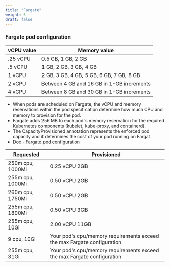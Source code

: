 ```yaml
---
title: "Fargate"
weight: 5
draft: false
---
```


### Fargate pod configuration

|   vCPU value      |   Memory value                                |
|   ---             |   ---                                         |
|   .25 vCPU        |   0.5 GB, 1 GB, 2 GB                          |
|   .5 vCPU         |   1 GB, 2 GB, 3 GB, 4 GB                      |
|   1 vCPU          |   2 GB, 3 GB, 4 GB, 5 GB, 6 GB, 7 GB, 8 GB    |
|   2 vCPU          |   Between 4 GB and 16 GB in 1-GB increments   |
|   4 vCPU          |   Between 8 GB and 30 GB in 1-GB increments   |

* When pods are scheduled on Fargate, the vCPU and memory reservations within the pod specification determine how much CPU and memory to provision for the pod.
* Fargate adds 256 MB to each pod's memory reservation for the required Kubernetes components (kubelet, kube-proxy, and containerd).
* The CapacityProvisioned annotation represents the enforced pod capacity and it determines the cost of your pod running on Fargat
* [Doc - Fargate pod configuration](https://docs.aws.amazon.com/eks/latest/userguide/fargate-pod-configuration.html)

| Requested         | Provisioned                                   |
| ---               | ---                                           |
| 250m cpu, 1000Mi  |  0.25 vCPU 2GB                                |
| 255m cpu, 1000Mi  |  0.50 vCPU 2GB                                |
| 260m cpu, 1750Mi  |  0.50 vCPU 2GB                                |
| 255m cpu, 1800Mi  |  0.50 vCPU 3GB                                |
| 255m cpu, 10Gi    |  2.00 vCPU 11GB                               |
|    9 cpu, 10Gi    |  Your pod's cpu/memory requirements exceed the max Fargate configuration|
| 255m cpu, 31Gi    |  Your pod's cpu/memory requirements exceed the max Fargate configuration|
